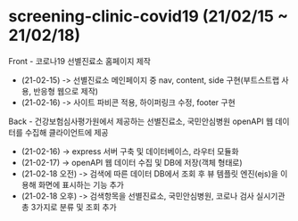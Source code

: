 # screening-clinic-covid19 (21/02/15 ~ 21/02/18)

Front - 코로나19 선별진료소 홈페이지 제작
 - (21-02-15) -> 선별진료소 메인페이지 중 nav, content, side 구현(부트스트랩 사용, 반응형 웹으로 제작)
 - (21-02-16) -> 사이트 파비콘 적용, 하이퍼링크 수정, footer 구현
 
 Back - 건강보험심사평가원에서 제공하는 선별진료소, 국민안심병원 openAPI 웹 데이터를 수집해 클라이언트에 제공
 - (21-02-16) -> express 서버 구축 및 데이터베이스, 라우터 모듈화
 - (21-02-17) -> openAPI 웹 데이터 수집 및 DB에 저장(객체 형태로)
 - (21-02-18 오전) -> 검색에 따른 데이터 DB에서 조회 후 뷰 템플릿 엔진(ejs)을 이용해 화면에 표시하는 기능 추가
 - (21-02-18 오후) -> 검색항목을 선별진료소, 국민안심병원, 코로나 검사 실시기관 총 3가지로 분류 및 조회 추가
